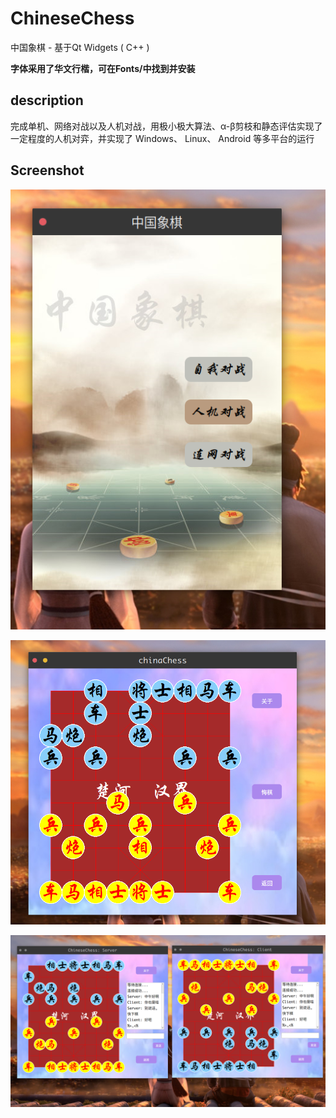 # ChineseChess 
中国象棋 - 基于Qt Widgets ( C++ )

**字体采用了华文行楷，可在Fonts/中找到并安装**

## description

完成单机、网络对战以及人机对战，用极小极大算法、α-β剪枝和静态评估实现了一定程度的人机对弈，并实现了
Windows、 Linux、 Android 等多平台的运行

## Screenshot

![open.png](./screenshot/open.png)

![singleGame.png](./screenshot/singleGame.png)

![netGame.png](./screenshot/netGame.png)

